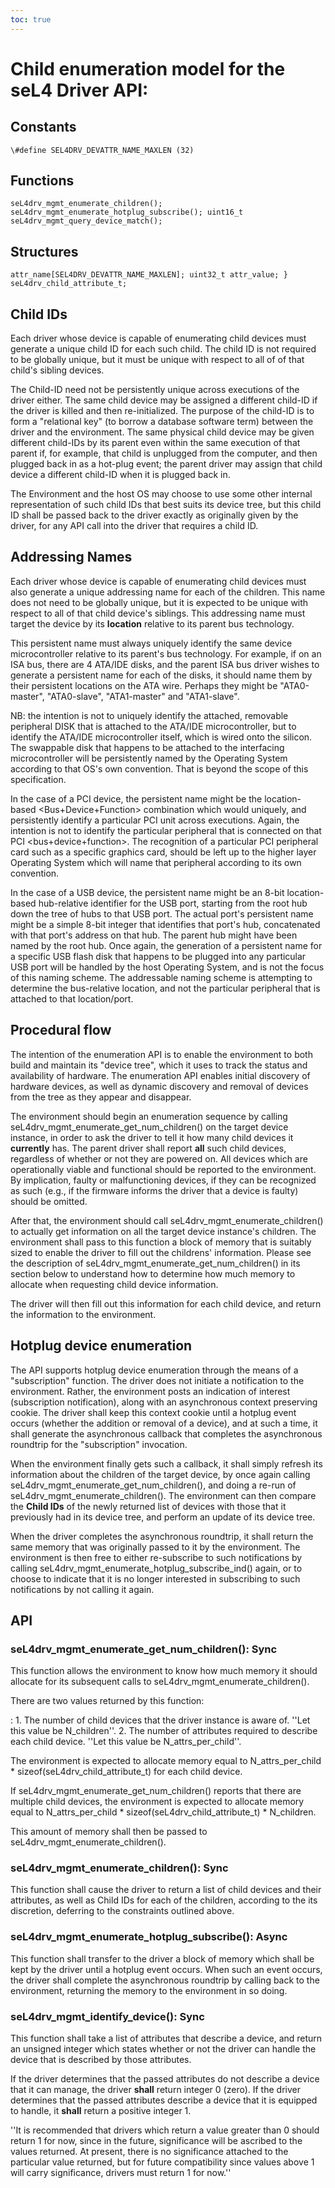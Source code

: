 ```yaml
---
toc: true
---
```


# Child enumeration model for the seL4 Driver API:


## Constants
 ` \#define SEL4DRV_DEVATTR_NAME_MAXLEN (32) `

## Functions
``` seL4drv_mgmt_enumerate_get_num_children():
seL4drv_mgmt_enumerate_children();
seL4drv_mgmt_enumerate_hotplug_subscribe(); uint16_t
seL4drv_mgmt_query_device_match();
```

## Structures
``` typedef struct seL4drv_child_attribute_ { char
attr_name[SEL4DRV_DEVATTR_NAME_MAXLEN]; uint32_t attr_value; }
seL4drv_child_attribute_t;
```

## Child IDs
 Each driver whose device is capable of enumerating child
devices must generate a unique child ID for each such child. The child
ID is not required to be globally unique, but it must be unique with
respect to all of of that child's sibling devices.

The Child-ID need not be persistently unique across executions of the
driver either. The same child device may be assigned a different
child-ID if the driver is killed and then re-initialized. The purpose of
the child-ID is to form a "relational key" (to borrow a database
software term) between the driver and the environment. The same physical
child device may be given different child-IDs by its parent even within
the same execution of that parent if, for example, that child is
unplugged from the computer, and then plugged back in as a hot-plug
event; the parent driver may assign that child device a different
child-ID when it is plugged back in.

The Environment and the host OS may choose to use some other internal
representation of such child IDs that best suits its device tree, but
this child ID shall be passed back to the driver exactly as originally
given by the driver, for any API call into the driver that requires a
child ID.

## Addressing Names
 Each driver whose device is capable of
enumerating child devices must also generate a unique addressing name
for each of the children. This name does not need to be globally unique,
but it is expected to be unique with respect to all of that child
device's siblings. This addressing name must target the device by its
**location** relative to its parent bus technology.

This persistent name must always uniquely identify the same device
microcontroller relative to its parent's bus technology. For example, if
on an ISA bus, there are 4 ATA/IDE disks, and the parent ISA bus driver
wishes to generate a persistent name for each of the disks, it should
name them by their persistent locations on the ATA wire. Perhaps they
might be "ATA0-master", "ATA0-slave", "ATA1-master" and "ATA1-slave".

NB: the intention is not to uniquely identify the attached, removable
peripheral DISK that is attached to the ATA/IDE microcontroller, but to
identify the ATA/IDE microcontroller itself, which is wired onto the
silicon. The swappable disk that happens to be attached to the
interfacing microcontroller will be persistently named by the Operating
System according to that OS's own convention. That is beyond the scope
of this specification.

In the case of a PCI device, the persistent name might be the
location-based <Bus+Device+Function> combination which would
uniquely, and persistently identify a particular PCI unit across
executions. Again, the intention is not to identify the particular
peripheral that is connected on that PCI <bus+device+function>.
The recognition of a particular PCI peripheral card such as a specific
graphics card, should be left up to the higher layer Operating System
which will name that peripheral according to its own convention.

In the case of a USB device, the persistent name might be an 8-bit
location-based hub-relative identifier for the USB port, starting from
the root hub down the tree of hubs to that USB port. The actual port's
persistent name might be a simple 8-bit integer that identifies that
port's hub, concatenated with that port's address on that hub. The
parent hub might have been named by the root hub. Once again, the
generation of a persistent name for a specific USB flash disk that
happens to be plugged into any particular USB port will be handled by
the host Operating System, and is not the focus of this naming scheme.
The addressable naming scheme is attempting to determine the
bus-relative location, and not the particular peripheral that is
attached to that location/port.

## Procedural flow
 The intention of the enumeration API is to enable
the environment to both build and maintain its "device tree", which it
uses to track the status and availability of hardware. The enumeration
API enables initial discovery of hardware devices, as well as dynamic
discovery and removal of devices from the tree as they appear and
disappear.

The environment should begin an enumeration sequence by calling
seL4drv_mgmt_enumerate_get_num_children() on the target device
instance, in order to ask the driver to tell it how many child devices
it **currently** has. The parent driver shall report **all** such
child devices, regardless of whether or not they are powered on. All
devices which are operationally viable and functional should be reported
to the environment. By implication, faulty or malfunctioning devices, if
they can be recognized as such (e.g., if the firmware informs the driver
that a device is faulty) should be omitted.

After that, the environment should call
seL4drv_mgmt_enumerate_children() to actually get information on all
the target device instance's children. The environment shall pass to
this function a block of memory that is suitably sized to enable the
driver to fill out the childrens' information. Please see the
description of seL4drv_mgmt_enumerate_get_num_children() in its
section below to understand how to determine how much memory to allocate
when requesting child device information.

The driver will then fill out this information for each child device,
and return the information to the environment.

## Hotplug device enumeration
 The API supports hotplug device
enumeration through the means of a "subscription" function. The driver
does not initiate a notification to the environment. Rather, the
environment posts an indication of interest (subscription notification),
along with an asynchronous context preserving cookie. The driver shall
keep this context cookie until a hotplug event occurs (whether the
addition or removal of a device), and at such a time, it shall generate
the asynchronous callback that completes the asynchronous roundtrip for
the "subscription" invocation.

When the environment finally gets such a callback, it shall simply
refresh its information about the children of the target device, by once
again calling seL4drv_mgmt_enumerate_get_num_children(), and doing
a re-run of seL4drv_mgmt_enumerate_children(). The environment can
then compare the **Child IDs** of the newly returned list of devices
with those that it previously had in its device tree, and perform an
update of its device tree.

When the driver completes the asynchronous roundtrip, it shall return
the same memory that was originally passed to it by the environment. The
environment is then free to either re-subscribe to such notifications by
calling seL4drv_mgmt_enumerate_hotplug_subscribe_ind() again, or to
choose to indicate that it is no longer interested in subscribing to
such notifications by not calling it again.

## API


### seL4drv_mgmt_enumerate_get_num_children(): Sync
 This
function allows the environment to know how much memory it should
allocate for its subsequent calls to
seL4drv_mgmt_enumerate_children().

There are two values returned by this function:

:   1.  The number of child devices that the driver instance is
        aware of. ''Let this value be N_children''.
    2.  The number of attributes required to describe each child device.
        ''Let this value be N_attrs_per_child''.

The environment is expected to allocate memory equal to
N_attrs_per_child \* sizeof(seL4drv_child_attribute_t) for each
child device.

If seL4drv_mgmt_enumerate_get_num_children() reports that there are
multiple child devices, the environment is expected to allocate memory
equal to
N_attrs_per_child \* sizeof(seL4drv_child_attribute_t) \* N_children.

This amount of memory shall then be passed to
seL4drv_mgmt_enumerate_children().

### seL4drv_mgmt_enumerate_children(): Sync
 This function shall
cause the driver to return a list of child devices and their attributes,
as well as Child IDs for each of the children, according to the its
discretion, deferring to the constraints outlined above.

### seL4drv_mgmt_enumerate_hotplug_subscribe(): Async
 This
function shall transfer to the driver a block of memory which shall be
kept by the driver until a hotplug event occurs. When such an event
occurs, the driver shall complete the asynchronous roundtrip by calling
back to the environment, returning the memory to the environment in so
doing.

### seL4drv_mgmt_identify_device(): Sync
 This function shall take
a list of attributes that describe a device, and return an unsigned
integer which states whether or not the driver can handle the device
that is described by those attributes.

If the driver determines that the passed attributes do not describe a
device that it can manage, the driver **shall** return integer 0
(zero). If the driver determines that the passed attributes describe a
device that it is equipped to handle, it **shall** return a positive
integer 1.

''It is recommended that drivers which return a value greater than 0
should return 1 for now, since in the future, significance will be
ascribed to the values returned. At present, there is no significance
attached to the particular value returned, but for future compatibility
since values above 1 will carry significance, drivers must return 1 for
now.''
